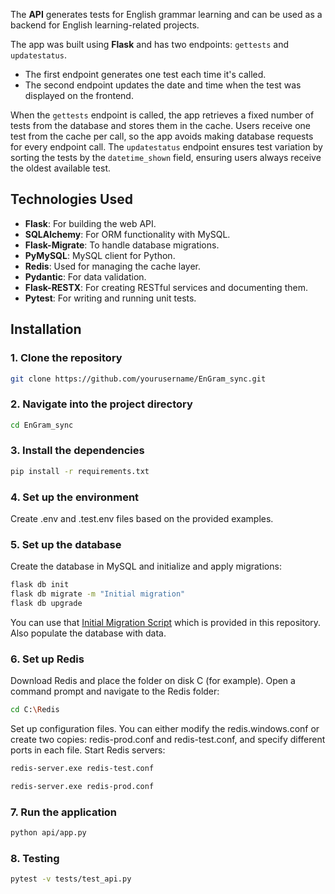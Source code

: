 The **API** generates tests for English grammar learning and can be used as a backend for English learning-related projects.

The app was built using **Flask** and has two endpoints: `gettests` and `updatestatus`.

- The first endpoint generates one test each time it's called.
- The second endpoint updates the date and time when the test was displayed on the frontend.

When the `gettests` endpoint is called, the app retrieves a fixed number of tests from the database and stores them in the cache. Users receive one test from the cache per call, so the app avoids making database requests for every endpoint call. The `updatestatus` endpoint ensures test variation by sorting the tests by the `datetime_shown` field, ensuring users always receive the oldest available test.

## Technologies Used

- **Flask**: For building the web API.
- **SQLAlchemy**: For ORM functionality with MySQL.
- **Flask-Migrate**: To handle database migrations.
- **PyMySQL**: MySQL client for Python.
- **Redis**: Used for managing the cache layer.
- **Pydantic**: For data validation.
- **Flask-RESTX**: For creating RESTful services and documenting them.
- **Pytest**: For writing and running unit tests.

## Installation

### 1. Clone the repository

```bash
git clone https://github.com/yourusername/EnGram_sync.git
```

### 2. Navigate into the project directory

```bash
cd EnGram_sync
```

### 3. Install the dependencies

```bash
pip install -r requirements.txt
```

### 4. Set up the environment

Create .env and .test.env files based on the provided examples. 

### 5. Set up the database

Create the database in MySQL and initialize and apply migrations:

```bash
flask db init
flask db migrate -m "Initial migration"
flask db upgrade
```
You can use that [Initial Migration Script](https://github.com/yahrdev/EnGram_sync/blob/main/api/migrations/versions/3e4caf632902_initial_migration.py) which is provided in this repository.
Also populate the database with data. 

### 6. Set up Redis

Download Redis and place the folder on disk C (for example). Open a command prompt and navigate to the Redis folder:

```bash
cd C:\Redis
```

Set up configuration files. You can either modify the redis.windows.conf or create two copies: redis-prod.conf and redis-test.conf, and specify different ports in each file.
Start Redis servers:

```bash
redis-server.exe redis-test.conf
```

```bash
redis-server.exe redis-prod.conf
```

### 7. Run the application

```bash
python api/app.py
```

### 8. Testing

```bash
pytest -v tests/test_api.py  
```
